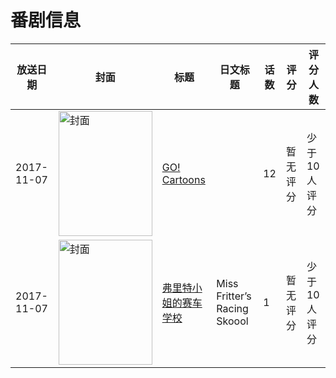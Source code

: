 # 番剧信息

|放送日期|封面|标题|日文标题|话数|评分|评分人数|
|---|---|---|---|---|---|---|
|2017-11-07|<img src="https://lain.bgm.tv/pic/cover/c/90/25/298653_We59h.jpg" alt="封面" style="width:150px;height:200px;object-fit:cover;">|[GO! Cartoons](https://bangumi.tv/subject/298653)||12|暂无评分|少于10人评分|
|2017-11-07|<img src="https://lain.bgm.tv/pic/cover/c/5e/5d/308840_oI2I4.jpg" alt="封面" style="width:150px;height:200px;object-fit:cover;">|[弗里特小姐的赛车学校](https://bangumi.tv/subject/308840)|Miss Fritter’s Racing Skoool|1|暂无评分|少于10人评分|
